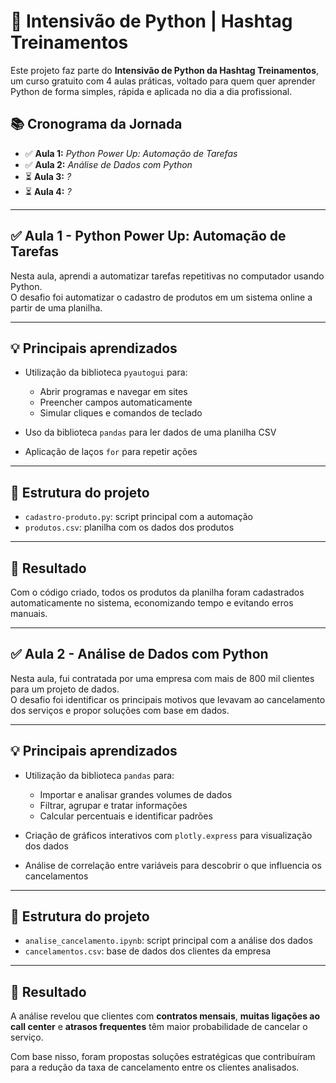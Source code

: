 # 🐍 Intensivão de Python | Hashtag Treinamentos

Este projeto faz parte do **Intensivão de Python da Hashtag Treinamentos**, um curso gratuito com 4 aulas práticas, voltado para quem quer aprender Python de forma simples, rápida e aplicada no dia a dia profissional.

## 📚 Cronograma da Jornada

- ✅ **Aula 1:** *Python Power Up: Automação de Tarefas*  
- ✅ **Aula 2:** *Análise de Dados com Python*  
- ⏳ **Aula 3:** *?*  
- ⏳ **Aula 4:** *?*


---

## ✅ Aula 1 - Python Power Up: Automação de Tarefas

Nesta aula, aprendi a automatizar tarefas repetitivas no computador usando Python.  
O desafio foi automatizar o cadastro de produtos em um sistema online a partir de uma planilha.

---

## 💡 Principais aprendizados

- Utilização da biblioteca `pyautogui` para:
  - Abrir programas e navegar em sites
  - Preencher campos automaticamente
  - Simular cliques e comandos de teclado

- Uso da biblioteca `pandas` para ler dados de uma planilha CSV

- Aplicação de laços `for` para repetir ações

---

## 📁 Estrutura do projeto

- `cadastro-produto.py`: script principal com a automação
- `produtos.csv`: planilha com os dados dos produtos

---

## 🚀 Resultado

Com o código criado, todos os produtos da planilha foram cadastrados automaticamente no sistema, economizando tempo e evitando erros manuais.

---

## ✅ Aula 2 - Análise de Dados com Python

Nesta aula, fui contratada por uma empresa com mais de 800 mil clientes para um projeto de dados.  
O desafio foi identificar os principais motivos que levavam ao cancelamento dos serviços e propor soluções com base em dados.

---

## 💡 Principais aprendizados

- Utilização da biblioteca `pandas` para:
  - Importar e analisar grandes volumes de dados
  - Filtrar, agrupar e tratar informações
  - Calcular percentuais e identificar padrões

- Criação de gráficos interativos com `plotly.express` para visualização dos dados

- Análise de correlação entre variáveis para descobrir o que influencia os cancelamentos

---

## 📁 Estrutura do projeto

- `analise_cancelamento.ipynb`: script principal com a análise dos dados  
- `cancelamentos.csv`: base de dados dos clientes da empresa

---

## 🚀 Resultado

A análise revelou que clientes com **contratos mensais**, **muitas ligações ao call center** e **atrasos frequentes** têm maior probabilidade de cancelar o serviço.

Com base nisso, foram propostas soluções estratégicas que contribuíram para a redução da taxa de cancelamento entre os clientes analisados.
